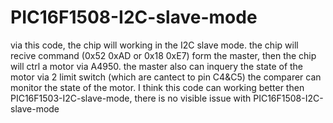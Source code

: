# PIC16F1508-I2C-slave-mode
via this code, the chip will working in the I2C slave mode.
the chip will recive command (0x52 0xAD or 0x18 0xE7) form the master, then the chip will ctrl a motor via A4950.
the master also can inquery the state of the motor via 2 limit switch (which are cantect to pin C4&C5)
the comparer can monitor the state of the motor.
I think this code can working better then PIC16F1503-I2C-slave-mode, there is no visible issue with PIC16F1508-I2C-slave-mode
